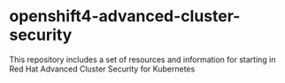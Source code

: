 # openshift4-advanced-cluster-security
This repository includes a set of resources and information for starting in Red Hat Advanced Cluster Security for Kubernetes
